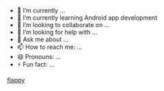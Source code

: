 


- 🔭 I’m currently  ...
- 🌱 I’m currently learning Android app development
- 👯 I’m looking to collaborate on ...
- 🤔 I’m looking for help with ...
- 💬 Ask me about ...
- 📫 How to reach me: ...
- 😄 Pronouns: ...
- ⚡ Fun fact: ...

[flappy](https://github.com/KNIGHTUNITYDK/KNIGHTUNITYDK/blob/main/FB.cpp)
